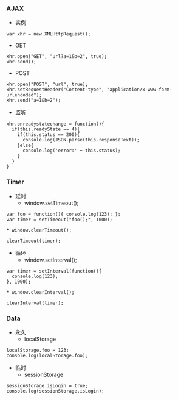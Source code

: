 ### AJAX
* 实例
```
var xhr = new XMLHttpRequest();
```
* GET
```
xhr.open("GET", "url?a=1&b=2", true);
xhr.send();
```
* POST
```
xhr.open("POST", "url", true);
xhr.setRequestHeader("Content-type", "application/x-www-form-urlencoded");
xhr.send("a=1&b=2");
```
* 监听
```
xhr.onreadystatechange = function(){
  if(this.readyState == 4){
    if(this.status == 200){
      console.log(JSON.parse(this.responseText));
    }else{
      console.log('error:' + this.status);
    }
  }
}
```

### Timer
* 延时
    * window.setTimeout();
```
var foo = function(){ console.log(123); };
var timer = setTimeout("foo();", 1000);
```
    * window.clearTimeout();
```
clearTimeout(timer);
```
* 循环
    * window.setInterval();
```
var timer = setInterval(function(){
  console.log(123);
}, 1000);
```
    * window.clearInterval();
```
clearInterval(timer);
```

### Data
* 永久
    * localStorage
```
localStorage.foo = 123;
console.log(localStorage.foo);
```
* 临时
    * sessionStorage
```
sessionStorage.isLogin = true;
console.log(sessionStorage.isLogin);
```
